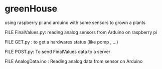 # greenHouse
using raspberry pi and arduino with some sensors to grown a plants


FILE FinalValues.py:
    reading analog sensors from Arduino on raspberry pi 
    
    
FILE GET.py :
    to get a hardwares status (like pomp , ...)
    
    
FILE POST.py:
    To send FinalValues data to a server 
    
    
FILE AnalogData.ino :
    Reading analog data from sensor on Arduino
    
    
